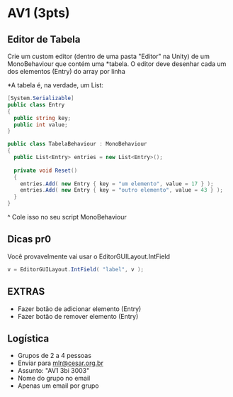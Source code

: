 # AV1 (3pts)

## Editor de Tabela

Crie um custom editor (dentro de uma pasta "Editor" na Unity) de um MonoBehaviour que contém uma *tabela.
O editor deve desenhar cada um dos elementos (Entry) do array por linha

*A tabela é, na verdade, um List<Entry>:

```csharp
[System.Serializable]
public class Entry
{
  public string key;
  public int value;
}

public class TabelaBehaviour : MonoBehaviour
{
  public List<Entry> entries = new List<Entry>();
  
  private void Reset()
  {
    entries.Add( new Entry { key = "um elemento", value = 17 } );
    entries.Add( new Entry { key = "outro elemento", value = 43 } );
  }
}
```

^ Cole isso no seu script MonoBehaviour

## Dicas pr0

Você provavelmente vai usar o EditorGUILayout.IntField

```csharp
v = EditorGUILayout.IntField( "label", v );
```

## EXTRAS
- Fazer botão de adicionar elemento (Entry)
- Fazer botão de remover elemento (Entry)

## Logística
- Grupos de 2 a 4 pessoas
- Enviar para mlr@cesar.org.br
- Assunto: "AV1 3bi 3003"
- Nome do grupo no email
- Apenas um email por grupo
